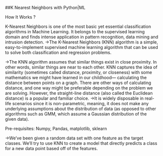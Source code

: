 ##K Nearest Neighbors with Python|ML

How It Works ?

K-Nearest Neighbors is one of the most basic yet essential classification algorithms in Machine Learning. 
It belongs to the supervised learning domain and finds intense application in pattern recognition, data mining and intrusion detection.
->The K-Nearest Neighbors (KNN) algorithm is a simple, easy-to-implement supervised machine learning algorithm that can
be used to solve both classification and regression problems.

->The KNN algorithm assumes that similar things exist in close proximity. In other words, similar things are near to each other. 
KNN captures the idea of similarity (sometimes called distance, proximity, or closeness) with some mathematics we might have 
learned in our childhood— calculating the distance between points on a graph. There are other ways of calculating distance, 
and one way might be preferable depending on the problem we are solving. However, the straight-line distance (also called the Euclidean distance) 
is a popular and familiar choice.
->It is widely disposable in real-life scenarios since it is non-parametric, meaning, it does not make any underlying assumptions 
about the distribution of data (as opposed to other algorithms such as GMM, which assume a Gaussian distribution of the given data).

Pre-requisites: Numpy, Pandas, matplotlib, sklearn

->We’ve been given a random data set with one feature as the target classes.
We’ll try to use KNN to create a model that directly predicts a class for a new data point based off of the features.
